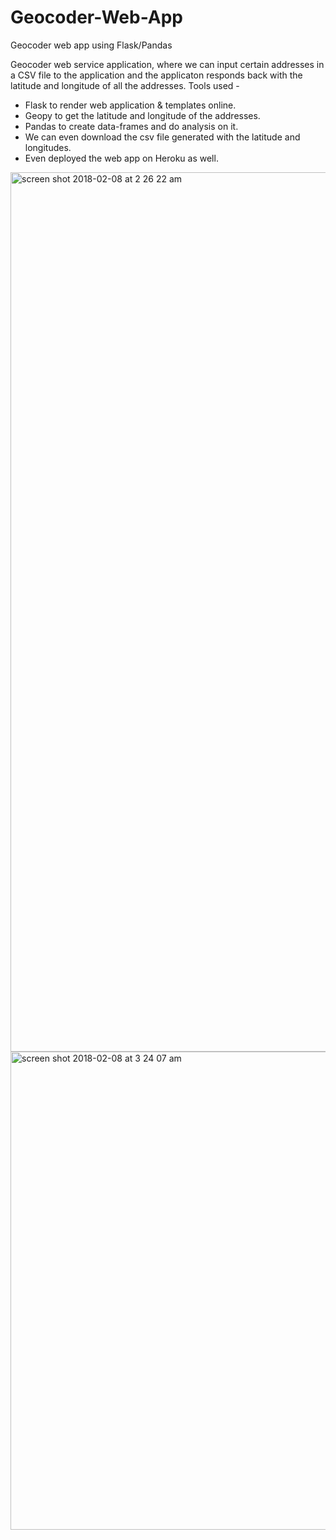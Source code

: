 # Geocoder-Web-App
Geocoder web app using Flask/Pandas

Geocoder web service application, where we can input certain addresses in a CSV file to the application and the applicaton responds back with the latitude and longitude of all the addresses.
Tools used - 

- Flask to render web application & templates online.
- Geopy to get the latitude and longitude of the addresses.
- Pandas to create data-frames and do analysis on it.
- We can even download the csv file generated with the latitude and longitudes.
- Even deployed the web app on Heroku as well.


<img width="1407" alt="screen shot 2018-02-08 at 2 26 22 am" src="https://user-images.githubusercontent.com/15065529/35944390-40577d68-0c82-11e8-9d73-8769e4e7f2d6.png">


<img width="765" alt="screen shot 2018-02-08 at 3 24 07 am" src="https://user-images.githubusercontent.com/15065529/35944401-476a265a-0c82-11e8-8f20-1e3f69f1d196.png">




